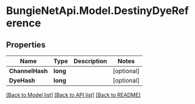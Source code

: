 # BungieNetApi.Model.DestinyDyeReference
## Properties

Name | Type | Description | Notes
------------ | ------------- | ------------- | -------------
**ChannelHash** | **long** |  | [optional] 
**DyeHash** | **long** |  | [optional] 

[[Back to Model list]](../README.md#documentation-for-models) [[Back to API list]](../README.md#documentation-for-api-endpoints) [[Back to README]](../README.md)

